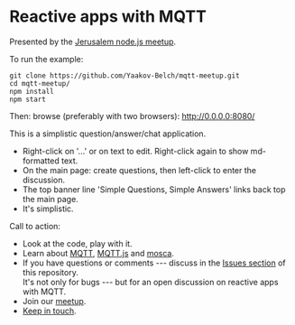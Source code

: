 # Reactive apps with MQTT

Presented by the [Jerusalem node.js meetup](http://www.meetup.com/Jerusalem-Node-js-Meetup/).

To run the example:

    git clone https://github.com/Yaakov-Belch/mqtt-meetup.git
    cd mqtt-meetup/
    npm install
    npm start

Then: browse (preferably with two browsers): http://0.0.0.0:8080/

This is a simplistic question/answer/chat application.  
* Right-click on '...' or on text to edit.  Right-click again to show md-formatted text.
* On the main page: create questions, then left-click to enter the discussion.
* The top banner line 'Simple Questions, Simple Answers' links back top the main page.
* It's simplistic.

Call to action:
* Look at the code, play with it.
* Learn about [MQTT](https://dzone.com/refcardz/getting-started-with-mqtt), [MQTT.js](https://github.com/mqttjs/MQTT.js) and [mosca](https://github.com/mcollina/mosca).
* If you have questions or comments --- discuss in the 
  [Issues section](https://github.com/Yaakov-Belch/mqtt-meetup/issues) of this repository.  
  It's not only for bugs --- but for an open discussion on reactive apps with MQTT.
* Join our [meetup](http://www.meetup.com/Jerusalem-Node-js-Meetup/).
* [Keep in touch](http://yaakovnet.net/contact.html).
